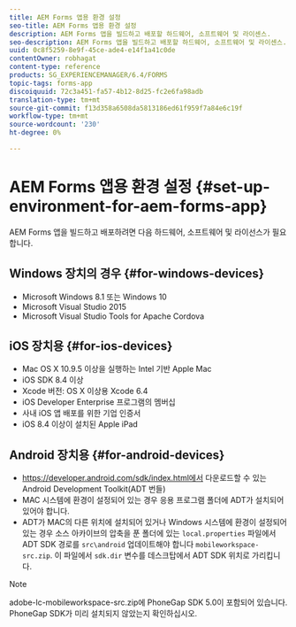 ```yaml
---
title: AEM Forms 앱용 환경 설정
seo-title: AEM Forms 앱용 환경 설정
description: AEM Forms 앱을 빌드하고 배포할 하드웨어, 소프트웨어 및 라이센스.
seo-description: AEM Forms 앱을 빌드하고 배포할 하드웨어, 소프트웨어 및 라이센스.
uuid: 0c8f5259-8e9f-45ce-ade4-e14f1a41c0de
contentOwner: robhagat
content-type: reference
products: SG_EXPERIENCEMANAGER/6.4/FORMS
topic-tags: forms-app
discoiquuid: 72c3a451-fa57-4b12-8d25-fc2e6fa98adb
translation-type: tm+mt
source-git-commit: f13d358a6508da5813186ed61f959f7a84e6c19f
workflow-type: tm+mt
source-wordcount: '230'
ht-degree: 0%

---
```



# AEM Forms 앱용 환경 설정 {#set-up-environment-for-aem-forms-app}

AEM Forms 앱을 빌드하고 배포하려면 다음 하드웨어, 소프트웨어 및 라이선스가 필요합니다.

## Windows 장치의 경우 {#for-windows-devices}

* Microsoft Windows 8.1 또는 Windows 10
* Microsoft Visual Studio 2015
* Microsoft Visual Studio Tools for Apache Cordova

## iOS 장치용 {#for-ios-devices}

* Mac OS X 10.9.5 이상을 실행하는 Intel 기반 Apple Mac
* iOS SDK 8.4 이상
* Xcode 버전: OS X 이상용 Xcode 6.4
* iOS Developer Enterprise 프로그램의 멤버십
* 사내 iOS 앱 배포를 위한 기업 인증서
* iOS 8.4 이상이 설치된 Apple iPad

## Android 장치용 {#for-android-devices}

* https://developer.android.com/sdk/index.html에서 다운로드할 수 있는 Android Development Toolkit(ADT 번들) [](https://developer.android.com/sdk/index.html)
* MAC 시스템에 환경이 설정되어 있는 경우 응용 프로그램 폴더에 ADT가 설치되어 있어야 합니다.
* ADT가 MAC의 다른 위치에 설치되어 있거나 Windows 시스템에 환경이 설정되어 있는 경우 소스 아카이브의 압축을 푼 폴더에 있는 `local.properties` 파일에서 ADT SDK 경로를 `src\android` 업데이트해야 합니다 `mobileworkspace-src.zip`. 이 파일에서 `sdk.dir` 변수를 데스크탑에서 ADT SDK 위치로 가리킵니다.

>[!NOTE]
>
>adobe-lc-mobileworkspace-src.zip에 PhoneGap SDK 5.0이 포함되어 있습니다. PhoneGap SDK가 미리 설치되지 않았는지 확인하십시오.

